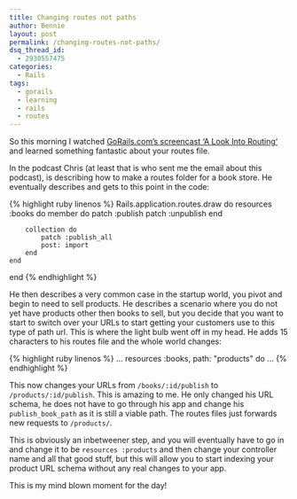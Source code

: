 ```yaml
---
title: Changing routes not paths
author: Bennie
layout: post
permalink: /changing-routes-not-paths/
dsq_thread_id:
  - 2930557475
categories:
  - Rails
tags:
  - gorails
  - learning
  - rails
  - routes
---
```

So this morning I watched [GoRails.com&#8217;s screencast &#8216;A Look Into Routing&#8216;](https://gorails.com/episodes/a-look-into-routing) and learned something fantastic about your routes file.

In the podcast Chris (at least that is who sent me the email about this podcast), is describing how to make a routes folder for a book store. He eventually describes and gets to this point in the code:

{% highlight ruby linenos %}
Rails.application.routes.draw do
    resources :books do
        member do
            patch :publish
            patch :unpublish
        end

        collection do
            patch :publish_all
            post: import
        end
    end
end
{% endhighlight %}

He then describes a very common case in the startup world, you pivot and begin to need to sell products. He describes a scenario where you do not yet have products other then books to sell, but you decide that you want to start to switch over your URLs to start getting your customers use to this type of path url. This is where the light bulb went off in my head. He adds 15 characters to his routes file and the whole world changes:

{% highlight ruby linenos %}
    ...
    resources :books, path: "products" do
    ...
{% endhighlight %}

This now changes your URLs from `/books/:id/publish` to `/products/:id/publish`. This is amazing to me. He only changed his URL schema, he does not have to go through his app and change his `publish_book_path` as it is still a viable path. The routes files just forwards new requests to `/products/`.

This is obviously an inbetweener step, and you will eventually have to go in and change it to be `resources :products` and then change your controller name and all that good stuff, but this will allow you to start indexing your product URL schema without any real changes to your app.

This is my mind blown moment for the day!
